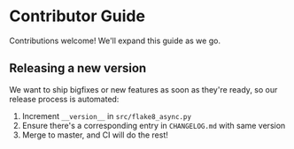 # Contributor Guide

Contributions welcome!  We'll expand this guide as we go.


## Releasing a new version
We want to ship bigfixes or new features as soon as they're ready,
so our release process is automated:

1. Increment `__version__` in `src/flake8_async.py`
2. Ensure there's a corresponding entry in `CHANGELOG.md` with same version
3. Merge to master, and CI will do the rest!
